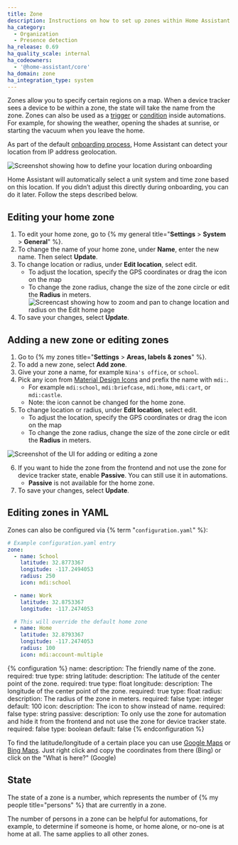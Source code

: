 ```yaml
---
title: Zone
description: Instructions on how to set up zones within Home Assistant.
ha_category:
  - Organization
  - Presence detection
ha_release: 0.69
ha_quality_scale: internal
ha_codeowners:
  - '@home-assistant/core'
ha_domain: zone
ha_integration_type: system
---
```


Zones allow you to specify certain regions on a map. When a device tracker sees a device to be within a zone, the state will take the name from the zone. Zones can also be used as a [trigger](/docs/automation/trigger#zone-trigger) or [condition](/docs/scripts/conditions/#zone-condition) inside automations. For example, for showing the weather, opening the shades at sunrise, or starting the vacuum when you leave the home.

As part of the default [onboarding process](/getting-started/onboarding/), Home Assistant can detect your location from IP address geolocation.

![Screenshot showing how to define your location during onboarding](/images/getting-started/onboarding_location.png)

Home Assistant will automatically select a unit system and time zone based on this location. If you didn’t adjust this directly during onboarding, you can do it later. Follow the steps described below.

## Editing your home zone

1. To edit your home zone, go to {% my general title="**Settings** > **System** > **General**" %}.
2. To change the name of your home zone, under **Name**, enter the new name. Then select **Update**.
3. To change location or radius, under **Edit location**, select edit.
   - To adjust the location, specify the GPS coordinates or drag the icon on the map
   - To change the zone radius, change the size of the zone circle or edit the **Radius** in meters.
      <img class="no-shadow" src='/images/docs/configuration/change_location_radius.webp' alt='Screencast showing how to zoom and pan to change location and radius on the Edit home page'>
4. To save your changes, select **Update**.

## Adding a new zone or editing zones

1. Go to {% my zones title="**Settings** > **Areas, labels & zones**" %}.
2. To add a new zone, select **Add zone**.
3. Give your zone a name, for example `Nina's office`, or `school`.
4. Pick any icon from [Material Design Icons](https://pictogrammers.com/library/mdi/) and prefix the name with `mdi:`.
   - For example `mdi:school`, `mdi:briefcase`, `mdi:home`, `mdi:cart`, or `mdi:castle`.
   - Note: the icon cannot be changed for the home zone.
5. To change location or radius, under **Edit location**, select edit.
   - To adjust the location, specify the GPS coordinates or drag the icon on the map
   - To change the zone radius, change the size of the zone circle or edit the **Radius** in meters.

  ![Screenshot of the UI for adding or editing a zone](/images/integrations/zone/zone_edit_ui.png)

6. If you want to hide the zone from the frontend and not use the zone for device tracker state, enable **Passive**. You can still use it in automations.
   - **Passive** is not available for the home zone.
7. To save your changes, select **Update**.

## Editing zones in YAML

Zones can also be configured via {% term "`configuration.yaml`" %}:

```yaml
# Example configuration.yaml entry
zone:
  - name: School
    latitude: 32.8773367
    longitude: -117.2494053
    radius: 250
    icon: mdi:school

  - name: Work
    latitude: 32.8753367
    longitude: -117.2474053

  # This will override the default home zone
  - name: Home
    latitude: 32.8793367
    longitude: -117.2474053
    radius: 100
    icon: mdi:account-multiple
```

{% configuration %}
name:
  description: The friendly name of the zone.
  required: true
  type: string
latitude:
  description: The latitude of the center point of the zone.
  required: true
  type: float
longitude:
  description: The longitude of the center point of the zone.
  required: true
  type: float
radius:
  description: The radius of the zone in meters.
  required: false
  type: integer
  default: 100
icon:
  description: The icon to show instead of name.
  required: false
  type: string
passive:
  description: To only use the zone for automation and hide it from the frontend and not use the zone for device tracker state.
  required: false
  type: boolean
  default: false
{% endconfiguration %}

To find the latitude/longitude of a certain place you can use [Google Maps](https://www.google.com/maps/) or [Bing Maps](https://www.bing.com/maps). Just right click and copy the coordinates from there (Bing) or click on the "What is here?" (Google)

## State

The state of a zone is a number, which represents the number of
{% my people title="persons" %} that are currently in a zone.

The number of persons in a zone can be helpful for automations, for example,
to determine if someone is home, or home alone, or no-one is at home at all.
The same applies to all other zones.
